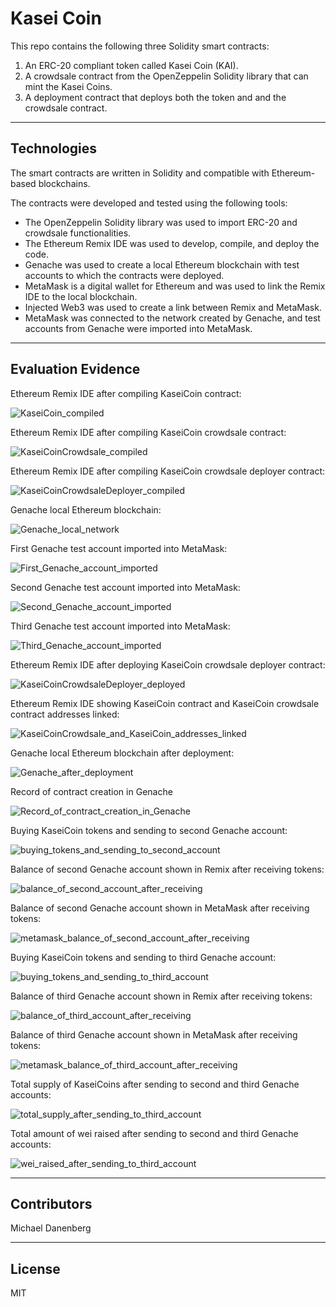 # Kasei Coin

This repo contains the following three Solidity smart contracts:
1. An ERC-20 compliant token called Kasei Coin (KAI).
2. A crowdsale contract from the OpenZeppelin Solidity library that can mint the Kasei Coins.
3. A deployment contract that deploys both the token and and the crowdsale contract.

---

## Technologies

The smart contracts are written in Solidity and compatible with Ethereum-based blockchains.

The contracts were developed and tested using the following tools:
* The OpenZeppelin Solidity library was used to import ERC-20 and crowdsale functionalities. 
* The Ethereum Remix IDE was used to develop, compile, and deploy the code.
* Genache was used to create a local Ethereum blockchain with test accounts to which the contracts were deployed.
* MetaMask is a digital wallet for Ethereum and was used to link the Remix IDE to the local blockchain.
 * Injected Web3 was used to create a link between Remix and MetaMask.
 * MetaMask was connected to the network created by Genache, and test accounts from Genache were imported into MetaMask.

---

## Evaluation Evidence

Ethereum Remix IDE after compiling KaseiCoin contract:

![KaseiCoin_compiled](Images/KaseiCoin_compiled.png)

Ethereum Remix IDE after compiling KaseiCoin crowdsale contract:

![KaseiCoinCrowdsale_compiled](Images/KaseiCoinCrowdsale_compiled.png)

Ethereum Remix IDE after compiling KaseiCoin crowdsale deployer contract:

![KaseiCoinCrowdsaleDeployer_compiled](Images/KaseiCoinCrowdsaleDeployer_compiled.png)

Genache local Ethereum blockchain:

![Genache_local_network](Images/Genache_local_network.png)

First Genache test account imported into MetaMask:

![First_Genache_account_imported](Images/First_Genache_account_imported.png)

Second Genache test account imported into MetaMask:

![Second_Genache_account_imported](Images/Second_Genache_account_imported.png)

Third Genache test account imported into MetaMask:

![Third_Genache_account_imported](Images/Third_Genache_account_imported.png)

Ethereum Remix IDE after deploying KaseiCoin crowdsale deployer contract:

![KaseiCoinCrowdsaleDeployer_deployed](Images/KaseiCoinCrowdsaleDeployer_deployed.png)

Ethereum Remix IDE showing KaseiCoin contract and KaseiCoin crowdsale contract addresses linked:

![KaseiCoinCrowdsale_and_KaseiCoin_addresses_linked](Images/KaseiCoinCrowdsale_and_KaseiCoin_addresses_linked.png)

Genache local Ethereum blockchain after deployment:

![Genache_after_deployment](Images/Genache_after_deployment.png)

Record of contract creation in Genache

![Record_of_contract_creation_in_Genache](Images/Record_of_contract_creation_in_Genache.png)

Buying KaseiCoin tokens and sending to second Genache account:

![buying_tokens_and_sending_to_second_account](Images/buying_tokens_and_sending_to_second_account.png)

Balance of second Genache account shown in Remix after receiving tokens:

![balance_of_second_account_after_receiving](Images/balance_of_second_account_after_receiving.png)

Balance of second Genache account shown in MetaMask after receiving tokens:

![metamask_balance_of_second_account_after_receiving](Images/metamask_balance_of_second_account_after_receiving.png)

Buying KaseiCoin tokens and sending to third Genache account:

![buying_tokens_and_sending_to_third_account](Images/buying_tokens_and_sending_to_third_account.png)

Balance of third Genache account shown in Remix after receiving tokens:

![balance_of_third_account_after_receiving](Images/balance_of_third_account_after_receiving.png)

Balance of third Genache account shown in MetaMask after receiving tokens:

![metamask_balance_of_third_account_after_receiving](Images/metamask_balance_of_third_account_after_receiving.png)

Total supply of KaseiCoins after sending to second and third Genache accounts:

![total_supply_after_sending_to_third_account](Images/total_supply_after_sending_to_third_account.png)

Total amount of wei raised after sending to second and third Genache accounts:

![wei_raised_after_sending_to_third_account](Images/wei_raised_after_sending_to_third_account.png)

---

## Contributors

Michael Danenberg

---

## License

MIT